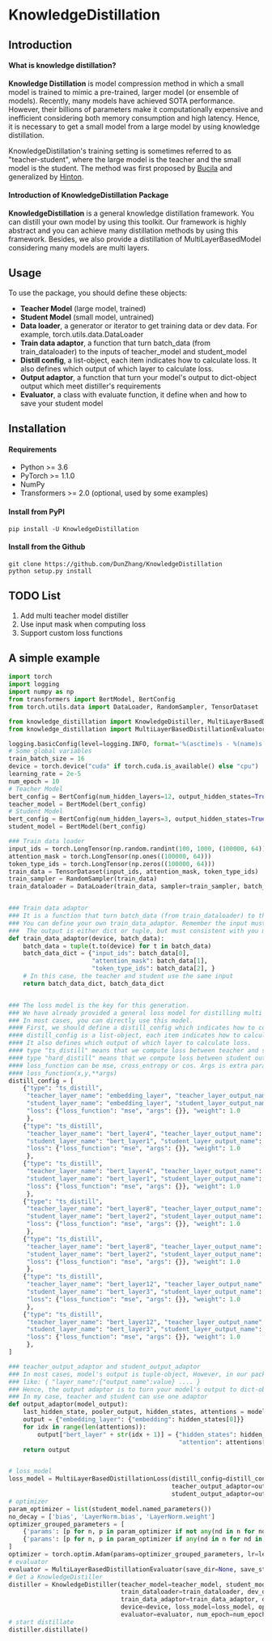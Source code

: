 
# KnowledgeDistillation

## Introduction
#### What is knowledge distillation?
**Knowledge Distillation** is model compression method in which a small model is trained 
to mimic a pre-trained, larger model (or ensemble of models). Recently, many models have achieved SOTA performance.
However, their billions of parameters make it computationally expensive and inefficient considering both memory 
consumption and high latency. Hence, it is necessary to get a small model from a large model by using knowledge 
distillation.

KnowledgeDistillation's training setting is sometimes referred to as "teacher-student", 
where the large model is the teacher and the small model is the student.
The method was first proposed by [Bucila](https://www.cs.cornell.edu/~caruana/compression.kdd06.pdf) 
and generalized by [Hinton](https://arxiv.org/abs/1503.02531). 
#### Introduction of KnowledgeDistillation Package


**KnowledgeDistillation**  is a general knowledge distillation framework. You can distill your own model
by using this toolkit. Our framework is highly abstract and you can achieve many distillation methods by using this framework.
 Besides, we also provide a distillation of MultiLayerBasedModel considering many models are multi layers.
 ## Usage
To use the package, you should define these objects:
- **Teacher Model** (large model, trained)
- **Student Model** (small model, untrained)
- **Data loader**, a generator or iterator to get training data or dev data. For example, torch.utils.data.DataLoader
- **Train data adaptor**, a function that turn batch_data (from train_dataloader) to the inputs of teacher_model and student_model
- **Distill config**, a list-object, each item indicates how to calculate loss. It also defines which output of which layer to calculate loss.
- **Output adaptor**, a function that turn your model's output to dict-object output which meet distiller's requirements
- **Evaluator**, a class with evaluate function, it define when and how to save your student model


## Installation
#### Requirements
- Python >= 3.6
- PyTorch >= 1.1.0
- NumPy
- Transformers >= 2.0 (optional, used by some examples)

#### Install from PyPI
```
pip install -U KnowledgeDistillation
```
#### Install from the Github
```
git clone https://github.com/DunZhang/KnowledgeDistillation
python setup.py install
```

## TODO List
1. Add multi teacher model distiller
1. Use input mask when computing loss
1. Support custom loss functions

## A simple example
```python
import torch
import logging
import numpy as np
from transformers import BertModel, BertConfig
from torch.utils.data import DataLoader, RandomSampler, TensorDataset

from knowledge_distillation import KnowledgeDistiller, MultiLayerBasedDistillationLoss
from knowledge_distillation import MultiLayerBasedDistillationEvaluator

logging.basicConfig(level=logging.INFO, format='%(asctime)s - %(name)s - %(levelname)s - %(message)s')
# Some global variables
train_batch_size = 16
device = torch.device("cuda" if torch.cuda.is_available() else "cpu")
learning_rate = 2e-5
num_epoch = 10
# Teacher Model
bert_config = BertConfig(num_hidden_layers=12, output_hidden_states=True, output_attentions=True)
teacher_model = BertModel(bert_config)
# Student Model
bert_config = BertConfig(num_hidden_layers=3, output_hidden_states=True, output_attentions=True)
student_model = BertModel(bert_config)

### Train data loader
input_ids = torch.LongTensor(np.random.randint(100, 1000, (100000, 64)))
attention_mask = torch.LongTensor(np.ones((100000, 64)))
token_type_ids = torch.LongTensor(np.zeros((100000, 64)))
train_data = TensorDataset(input_ids, attention_mask, token_type_ids)
train_sampler = RandomSampler(train_data)
train_dataloader = DataLoader(train_data, sampler=train_sampler, batch_size=train_batch_size)


### Train data adaptor
### It is a function that turn batch_data (from train_dataloader) to the inputs of teacher_model and student_model
### You can define your own train_data_adaptor. Remember the input must be device and batch_data.
###  The output is either dict or tuple, but must consistent with you model's input
def train_data_adaptor(device, batch_data):
    batch_data = tuple(t.to(device) for t in batch_data)
    batch_data_dict = {"input_ids": batch_data[0],
                       "attention_mask": batch_data[1],
                       "token_type_ids": batch_data[2], }
    # In this case, the teacher and student use the same input
    return batch_data_dict, batch_data_dict


### The loss model is the key for this generation.
### We have already provided a general loss model for distilling multi bert layer
### In most cases, you can directly use this model.
#### First, we should define a distill_config which indicates how to compute ths loss between teacher and student.
#### distill_config is a list-object, each item indicates how to calculate loss.
#### It also defines which output of which layer to calculate loss.
#### type "ts_distill" means that we compute loss between teacher and student
#### type "hard_distill" means that we compute loss between student output and ground truth
#### loss_function can be mse, cross_entropy or cos. Args is extra parameters in this loss_function
#### loss_function(x,y,**args)
distill_config = [
    {"type": "ts_distill",
     "teacher_layer_name": "embedding_layer", "teacher_layer_output_name": "embedding",
     "student_layer_name": "embedding_layer", "student_layer_output_name": "embedding",
     "loss": {"loss_function": "mse", "args": {}}, "weight": 1.0
     },
    {"type": "ts_distill",
     "teacher_layer_name": "bert_layer4", "teacher_layer_output_name": "hidden_states",
     "student_layer_name": "bert_layer1", "student_layer_output_name": "hidden_states",
     "loss": {"loss_function": "mse", "args": {}}, "weight": 1.0
     },
    {"type": "ts_distill",
     "teacher_layer_name": "bert_layer4", "teacher_layer_output_name": "attention",
     "student_layer_name": "bert_layer1", "student_layer_output_name": "attention",
     "loss": {"loss_function": "mse", "args": {}}, "weight": 1.0
     },
    {"type": "ts_distill",
     "teacher_layer_name": "bert_layer8", "teacher_layer_output_name": "hidden_states",
     "student_layer_name": "bert_layer2", "student_layer_output_name": "hidden_states",
     "loss": {"loss_function": "mse", "args": {}}, "weight": 1.0
     },
    {"type": "ts_distill",
     "teacher_layer_name": "bert_layer8", "teacher_layer_output_name": "attention",
     "student_layer_name": "bert_layer2", "student_layer_output_name": "attention",
     "loss": {"loss_function": "mse", "args": {}}, "weight": 1.0
     },
    {"type": "ts_distill",
     "teacher_layer_name": "bert_layer12", "teacher_layer_output_name": "hidden_states",
     "student_layer_name": "bert_layer3", "student_layer_output_name": "hidden_states",
     "loss": {"loss_function": "mse", "args": {}}, "weight": 1.0
     },
    {"type": "ts_distill",
     "teacher_layer_name": "bert_layer12", "teacher_layer_output_name": "attention",
     "student_layer_name": "bert_layer3", "student_layer_output_name": "attention",
     "loss": {"loss_function": "mse", "args": {}}, "weight": 1.0
     },
]

### teacher_output_adaptor and student_output_adaptor
### In most cases, model's output is tuple-object, However, in our package, we need the output is dict-object,
### like: { "layer_name":{"output_name":value} .... }
### Hence, the output adaptor is to turn your model's output to dict-object output
### In my case, teacher and student can use one adaptor
def output_adaptor(model_output):
    last_hidden_state, pooler_output, hidden_states, attentions = model_output
    output = {"embedding_layer": {"embedding": hidden_states[0]}}
    for idx in range(len(attentions)):
        output["bert_layer" + str(idx + 1)] = {"hidden_states": hidden_states[idx + 1],
                                               "attention": attentions[idx]}
    return output


# loss_model
loss_model = MultiLayerBasedDistillationLoss(distill_config=distill_config,
                                             teacher_output_adaptor=output_adaptor,
                                             student_output_adaptor=output_adaptor)
# optimizer
param_optimizer = list(student_model.named_parameters())
no_decay = ['bias', 'LayerNorm.bias', 'LayerNorm.weight']
optimizer_grouped_parameters = [
    {'params': [p for n, p in param_optimizer if not any(nd in n for nd in no_decay)], 'weight_decay': 0.01},
    {'params': [p for n, p in param_optimizer if any(nd in n for nd in no_decay)], 'weight_decay': 0.0}
]
optimizer = torch.optim.Adam(params=optimizer_grouped_parameters, lr=learning_rate)
# evaluator
evaluator = MultiLayerBasedDistillationEvaluator(save_dir=None, save_step=None, print_loss_step=20)
# Get a KnowledgeDistiller
distiller = KnowledgeDistiller(teacher_model=teacher_model, student_model=student_model,
                               train_dataloader=train_dataloader, dev_dataloader=None,
                               train_data_adaptor=train_data_adaptor, dev_data_adaptor=None,
                               device=device, loss_model=loss_model, optimizer=optimizer,
                               evaluator=evaluator, num_epoch=num_epoch)
# start distillate
distiller.distillate()
```

